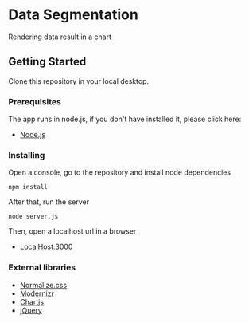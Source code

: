 # Data Segmentation

Rendering data result in a chart

## Getting Started

Clone this repository in your local desktop.

### Prerequisites

The app runs in node.js, if you don't have installed it, please click here:

* [Node.js](https://nodejs.org/)

### Installing

Open a console, go to the repository and install node dependencies

```
npm install
```

After that, run the server

```
node server.js
```

Then, open a localhost url in a browser 

* [LocalHost:3000](http://localhost:3000/)

### External libraries
* [Normalize.css](https://necolas.github.io/normalize.css/)
* [Modernizr](https://modernizr.com/)
* [Chartjs](http://www.chartjs.org/)
* [jQuery](http://jquery.com/)
